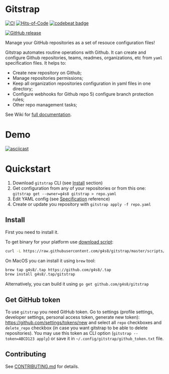 # Gitstrap

[![CI](https://github.com/g4s8/gitstrap/actions/workflows/go.yml/badge.svg)](https://github.com/g4s8/gitstrap/actions/workflows/go.yml)
[![Hits-of-Code](https://hitsofcode.com/github/g4s8/gitstrap)](https://hitsofcode.com/view/github/g4s8/gitstrap)
[![codebeat badge](https://codebeat.co/badges/89bbb569-fba9-4c68-9b21-e2520b59fbeb)](https://codebeat.co/projects/github-com-g4s8-gitstrap-master)

[![GitHub release](https://img.shields.io/github/release/g4s8/gitstrap.svg?label=version)](https://github.com/g4s8/gitstrap/releases/latest)

Manage your GitHub repositories as a set of resouce configuration files!

Gitstrap automates routine operations with Github.
It can create and configure Github repositories, teams, readmes, organizations, etc
from `yaml` specification files.
It helps to:
 * Create new repository on Github;
 * Manage repositories permissions;
 * Keep all organization repositories configuration in yaml files in one directory;
 * Configure webhooks for Github repo 5) configure branch protection rules;
 * Other repo management tasks;


See Wiki for [full documentation](https://github.com/g4s8/gitstrap/wiki/Specifications).

# Demo

[![asciicast](https://asciinema.org/a/504401.svg)](https://asciinema.org/a/504401)

# Quickstart

 1. Download `gitstrap` CLI (see [Install](#install) section)
 2. Get configuration from any of your repositories or from this one: `gitstrap get --owner=g4s8 gitstrap > repo.yaml`
 3. Edit YAML config (see [Specification](https://github.com/g4s8/gitstrap/wiki/Specifications) reference)
 4. Create or update you repository with `gitstrap apply -f repo.yaml`


## Install

First you need to install it.

To get binary for your platform use [download script](https://github.com/g4s8/gitstrap/blob/master/scripts/download.sh):
```sh
curl -L https://raw.githubusercontent.com/g4s8/gitstrap/master/scripts/download.sh | sh
```

On MacOS you can install it using `brew` tool:
```sh
brew tap g4s8/.tap https://github.com/g4s8/.tap
brew install g4s8/.tap/gitstrap
```

Alternatively, you can build it using `go get github.com/g4s8/gitstrap`

## Get GitHub token

To use `gitstrap` you need GitHub token.
Go to settings (profile settings, developer settings, personal access token, generate new token):
https://github.com/settings/tokens/new
and select all `repo` checkboxes and `delete_repo` checkbox (in case you want gitstrap to be able to
delete repositories). You may use this token as CLI option (`gitstrap --token=ABCD123 apply`)
or save it in `~/.config/gitstrap/github_token.txt` file.

## Contributing

See [CONTRIBUTING.md](https://github.com/g4s8/gitstrap/blob/master/CONTRIBUTING.md) for details.
